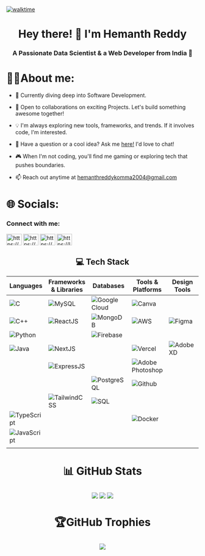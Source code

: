 

[![walktime](https://wakatime.com/badge/user/d4f21e3d-6c5a-4463-b163-cc751fd58542.svg)](https://wakatime.com/@d4f21e3d-6c5a-4463-b163-cc751fd58542)
<h1 align="center">Hey there! 👋 I'm Hemanth Reddy</h1> 
<h3 align="center">A Passionate Data Scientist & a Web Developer from India 🚀</h3>

# 👨‍💻About me:

- 🔭 Currently diving deep into Software Development.

- 🤝 Open to collaborations on exciting Projects. Let's build something awesome together!

- 💡 I'm always exploring new tools, frameworks, and trends. If it involves code, I'm interested.

- 💬 Have a question or a cool idea? Ask me <a href="https://github.com/hemanthreddy-komma/hemanthreddy-komma/issues">here!</a> I'd love to chat!

- 🎮 When I'm not coding, you'll find me gaming or exploring tech that pushes boundaries.

- 📫 Reach out anytime at hemanthreddykomma2004@gmail.com


# 🌐 Socials:
<h3 align="left">Connect with me:</h3>
<p align="left">
<a href="https://www.linkedin.com/in/hemanth-reddy-komma-964269270/" target="blank"><img align="center" src="https://raw.githubusercontent.com/rahuldkjain/github-profile-readme-generator/master/src/images/icons/Social/linked-in-alt.svg" alt="https://www.linkedin.com/in/komma-hemanth-reddy-964269270/" height="30" width="40" /></a>
<a href="https://www.instagram.com/hemanth__reddy__k_/?hl=en" target="blank"><img align="center" src="https://raw.githubusercontent.com/rahuldkjain/github-profile-readme-generator/master/src/images/icons/Social/instagram.svg" alt="https://www.instagram.com/hemanth__reddy__k_/" height="30" width="40" /></a>
<a href="https://www.codechef.com/users/hemanthreddyk3" target="blank"><img align="center" src="https://cdn.jsdelivr.net/npm/simple-icons@3.1.0/icons/codechef.svg" alt="https://www.codechef.com/users/hemanthreddyk3" height="30" width="40" /></a>
<a href="https://leetcode.com/HemanthKomma/" target="blank"><img align="center" src="https://raw.githubusercontent.com/rahuldkjain/github-profile-readme-generator/master/src/images/icons/Social/leet-code.svg" alt="https://leetcode.com/HemanthKomma/" height="30" width="40" /></a>


<h2 align="center">💻 Tech Stack</h2>

<div align="center">

| Languages     | Frameworks & Libraries | Databases    | Tools & Platforms | Design Tools  |
| ------------- | ---------------------- | ------------ | ----------------- | ------------- |
| ![C](https://img.shields.io/badge/c-%2300599C.svg?style=for-the-badge&logo=c&logoColor=white) | ![MySQL](https://img.shields.io/badge/mysql-%2300f.svg?style=for-the-badge&logo=mysql&logoColor=white) | ![Google Cloud](https://img.shields.io/badge/Google%20Cloud-%234285F4.svg?style=for-the-badge&logo=google-cloud&logoColor=white) | ![Canva](https://img.shields.io/badge/Canva-%2300C4CC.svg?style=for-the-badge&logo=Canva&logoColor=white) |
| ![C++](https://img.shields.io/badge/c++-%2300599C.svg?style=for-the-badge&logo=c%2B%2B&logoColor=white) | ![ReactJS](https://img.shields.io/badge/react-%2320232a.svg?style=for-the-badge&logo=react&logoColor=%2361DAFB) | ![MongoDB](https://img.shields.io/badge/MongoDB-%234ea94b.svg?style=for-the-badge&logo=mongodb&logoColor=white) | ![AWS](https://img.shields.io/badge/aws-%23232F3E.svg?style=for-the-badge&logo=amazon-aws&logoColor=white) | ![Figma](https://img.shields.io/badge/Figma-%23F24E1E.svg?style=for-the-badge&logo=figma&logoColor=white) |
| ![Python](https://img.shields.io/badge/python-3670A0?style=for-the-badge&logo=python&logoColor=ffdd54) | | ![Firebase](https://img.shields.io/badge/firebase-%23039BE5.svg?style=for-the-badge&logo=firebase) |  | |
| ![Java](https://img.shields.io/badge/Java-ED8B00?style=for-the-badge&logo=openjdk&logoColor=white) | ![NextJS](https://img.shields.io/badge/next.js-%23000000.svg?style=for-the-badge&logo=nextdotjs&logoColor=white) | | ![Vercel](https://img.shields.io/badge/vercel-%23000000.svg?style=for-the-badge&logo=vercel&logoColor=white) | ![AdobeXD](https://img.shields.io/badge/Adobe%20XD-470137?style=for-the-badge&logo=adobexd&logoColor=FF61F6) |
| | ![ExpressJS](https://img.shields.io/badge/express.js-%23404d59.svg?style=for-the-badge&logo=express&logoColor=white) |  | ![Adobe Photoshop](https://img.shields.io/badge/Adobe%20Photoshop-31A8FF.svg?style=for-the-badge&logo=adobe-photoshop&logoColor=white) |
|  |  | ![PostgreSQL](https://img.shields.io/badge/Postgres-%23316192.svg?style=for-the-badge&logo=postgresql&logoColor=white) | ![Github](https://img.shields.io/badge/github-%23181717.svg?style=for-the-badge&logo=github&logoColor=white) |  |
| | ![TailwindCSS](https://img.shields.io/badge/tailwindcss-%2338B2AC.svg?style=for-the-badge&logo=tailwind-css&logoColor=white) | ![SQL](https://img.shields.io/badge/sql-%2307405e.svg?style=for-the-badge&logo=sqlite&logoColor=white) |  | |
| ![TypeScript](https://img.shields.io/badge/typescript-%23007ACC.svg?style=for-the-badge&logo=typescript&logoColor=white) | |  | ![Docker](https://img.shields.io/badge/docker-%232496ED.svg?style=for-the-badge&logo=docker&logoColor=white) | |
| ![JavaScript](https://img.shields.io/badge/javascript-%23323330.svg?style=for-the-badge&logo=javascript&logoColor=%23F7DF1E) | |  |  | |
|  |  |  | | |

</div>


# <p align="center">📊 GitHub Stats </p>
<p align="center">
<img src="https://github-readme-stats.vercel.app/api?username=hemanthreddy-komma&theme=dark&hide_border=true&include_all_commits=false&count_private=false"/> <img src="https://github-readme-streak-stats.herokuapp.com/?user=hemanthreddy-komma&theme=dark&hide_border=true" />
 <img  src="https://github-readme-activity-graph.vercel.app/graph?username=hemanthreddy-komma&bg_color=21232a&color=a8eeff&line=61dafb&point=f0fcff&area=true&hide_border=false" />
 </p>

# <p align="center">🏆GitHub Trophies</p>
<p align="center"><img src="https://github-profile-trophy.vercel.app/?username=hemanthreddy-komma&theme=radical&no-frame=false&no-bg=true&margin-w=4"></p>
